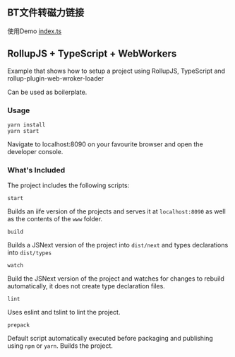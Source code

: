 ## BT文件转磁力链接

使用Demo [index.ts](src/index.ts)

## RollupJS + TypeScript + WebWorkers

Example that shows how to setup a project using RollupJS, TypeScript and rollup-plugin-web-wroker-loader

Can be used as boilerplate.


### Usage

    yarn install
    yarn start
Navigate to localhost:8090 on your favourite browser and open the developer console.

### What's Included

The project includes the following scripts:

    start
Builds an iife version of the projects and serves it at `localhost:8090` as well as the contents of the `www` folder.

    build
Builds a JSNext version of the project into `dist/next` and types declarations into `dist/types`

    watch
Build the JSNext version of the project and watches for changes to rebuild automatically, it does not create type
declaration files.

    lint
Uses eslint and tslint to lint the project.

    prepack
Default script automatically executed before packaging and publishing using `npm` or `yarn`. Builds the project.
